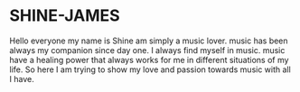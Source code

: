 # SHINE-JAMES
Hello everyone my name is Shine am simply a music lover. music has been always my companion since day one. I  always find myself in music. music have a healing power that always works for me in different situations of my life. So here I am trying to show my love and passion towards music with all I have.
